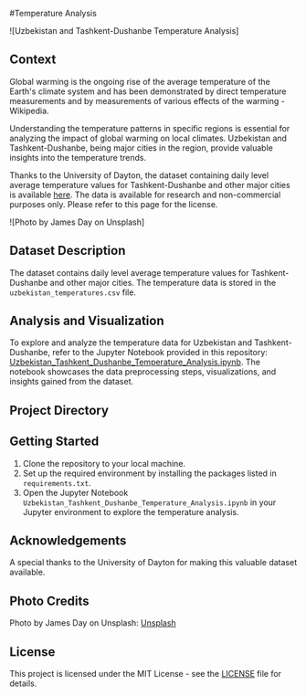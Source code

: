 #Temperature Analysis

![Uzbekistan and Tashkent-Dushanbe Temperature Analysis]


## Context

Global warming is the ongoing rise of the average temperature of the Earth's climate system and has been demonstrated by direct temperature measurements and by measurements of various effects of the warming - Wikipedia.

Understanding the temperature patterns in specific regions is essential for analyzing the impact of global warming on local climates. Uzbekistan and Tashkent-Dushanbe, being major cities in the region, provide valuable insights into the temperature trends.

Thanks to the University of Dayton, the dataset containing daily level average temperature values for Tashkent-Dushanbe and other major cities is available [here](https://dataset-link-here). The data is available for research and non-commercial purposes only. Please refer to this page for the license.

![Photo by James Day on Unsplash]

## Dataset Description

The dataset contains daily level average temperature values for Tashkent-Dushanbe and other major cities. The temperature data is stored in the `uzbekistan_temperatures.csv` file.

## Analysis and Visualization

To explore and analyze the temperature data for Uzbekistan and Tashkent-Dushanbe, refer to the Jupyter Notebook provided in this repository: [Uzbekistan_Tashkent_Dushanbe_Temperature_Analysis.ipynb](notebooks/Uzbekistan_Tashkent_Dushanbe_Temperature_Analysis.ipynb). The notebook showcases the data preprocessing steps, visualizations, and insights gained from the dataset.

## Project Directory



## Getting Started

1. Clone the repository to your local machine.
2. Set up the required environment by installing the packages listed in `requirements.txt`.
3. Open the Jupyter Notebook `Uzbekistan_Tashkent_Dushanbe_Temperature_Analysis.ipynb` in your Jupyter environment to explore the temperature analysis.

## Acknowledgements

A special thanks to the University of Dayton for making this valuable dataset available.

## Photo Credits

Photo by James Day on Unsplash: [Unsplash](https://unsplash.com/photos/sample-photo-id)

## License

This project is licensed under the MIT License - see the [LICENSE](LICENSE) file for details.


